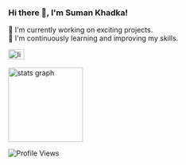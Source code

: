 <h3 align="left">Hi there 👋, I'm Suman Khadka!</h3>



<p align="left">🔭 I'm currently working on exciting projects.<br>🌱 I'm continuously learning and improving my skills.</p>
<div align="left">
  <a href="https://www.linkedin.com/in/suman-khadka-46a5371a5/" target="_blank">
    <img src="https://raw.githubusercontent.com/maurodesouza/profile-readme-generator/master/src/assets/icons/social/linkedin/default.svg" width="32" height="20" alt="linkedin logo"  />
  </a>
</div>

<br clear="both">



<div align="left">
  <img src="https://github-readme-stats.vercel.app/api?username=Suman-Khadka-2002&hide_title=false&hide_rank=false&show_icons=true&include_all_commits=true&count_private=true&disable_animations=false&theme=dracula&locale=en&hide_border=false" height="150" alt="stats graph"  />
</div>
<div align="left">
  
  ![Profile Views](https://komarev.com/ghpvc/?username=Suman-Khadka-2002&color=blueviolet&style=flat-square)
  
</div>

